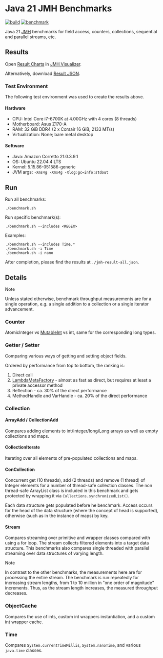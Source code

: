 # Java 21 JMH Benchmarks

[![build](https://github.com/chrisgleissner/java-benchmarks/actions/workflows/build.yaml/badge.svg)](https://github.com/chrisgleissner/java-benchmarks/actions/workflows/build.yaml)
[![benchmark](https://github.com/chrisgleissner/java-benchmarks/actions/workflows/benchmark.yaml/badge.svg)](https://github.com/chrisgleissner/java-benchmarks/actions/workflows/benchmark.yaml)

Java 21 [JMH](https://github.com/openjdk/jmh) benchmarks for field access, counters, collections, sequential and parallel streams, etc.

## Results

Open [Result Charts](https://jmh.morethan.io/?source=https://raw.githubusercontent.com/chrisgleissner/java-benchmarks/master/jmh-result-all.json) in [JMH Visualizer](https://jmh.morethan.io).

Alternatively, download [Result JSON](./jmh-result-all.json).

### Test Environment

The following test environment was used to create the results above.

#### Hardware

- CPU: Intel Core i7-6700K at 4.00GHz with 4 cores (8 threads)
- Motherboard: Asus Z170-A
- RAM: 32 GiB DDR4 (2 x Corsair 16 GiB, 2133 MT/s)
- Virtualization: None; bare metal desktop

#### Software

- Java: Amazon Corretto 21.0.3.9.1
- OS: Ubuntu 22.04.4 LTS
- Kernel: 5.15.86-051586-generic
- JVM args: `-Xms4g -Xmx4g -Xlog:gc=info:stdout`

## Run

Run all benchmarks:

```shell
./benchmark.sh
```

Run specific benchmark(s):

```shell
./benchmark.sh --includes <REGEX>
```

Examples:

```shell
./benchmark.sh --includes Time.*
./benchmark.sh -i Time
./benchmark.sh -i nano
```

After completion, please find the results at `./jmh-result-all.json`.

## Details

> [!NOTE]
> Unless stated otherwise, benchmark throughput measurements are for a single operation, e.g. a single addition to a collection
> or a single iterator advancement.

### Counter

AtomicInteger vs [MutableInt](https://commons.apache.org/proper/commons-lang/javadocs/api-release/index.html) vs int,
same for the corresponding long types.

### Getter / Setter

Comparing various ways of getting and setting object fields.

Ordered by performance from top to bottom, the ranking is:

1. Direct call
1. [LambdaMetaFactory](https://docs.oracle.com/javase/8/docs/api/java/lang/invoke/LambdaMetafactory.html) - almost as fast as direct, but requires at least a private accessor method
1. Reflection - ca. 30% of the direct performance
1. MethodHandle and VarHandle - ca. 20% of the direct performance

### Collection

#### ArrayAdd / CollectionAdd

Compares adding elements to int/Integer/long/Long arrays as well as empty collections and maps.

#### CollectionIterate

Iterating over all elements of pre-populated collections and maps.

#### ConCollection

Concurrent get (10 threads), add (2 threads) and remove (1 thread) of Integer elements for a number of thread-safe collection classes. The non thread-safe ArrayList class is included in this benchmark and gets protected by wrapping it via `Collections.synchronizedList()`.

Each data structure gets populated before he benchmark. Access occurs for the head of the data structure (where the concept of head is supported), otherwise (such as in the instance of maps) by key.

#### Stream

Compares streaming over primitive and wrapper classes compared with using a for loop. The stream collects filtered elements into a target data structure. This benchmarks also compares single threaded with parallel streaming over data structures of varying length.

> [!NOTE]
> In contrast to the other benchmarks, the measurements here are for processing the entire stream. The benchmark is run repeatedly
> for increasing stream lengths, from 1 to 10 million in "one order of magnitude" increments. Thus, as the stream length increases, the measured
> throughput decreases.

### ObjectCache

Compares the use of ints, custom int wrappers instantiation, and a custom int wrapper cache.

### Time

Compares `System.currentTimeMillis`, `System.nanoTime`, and various `java.time` classes.

